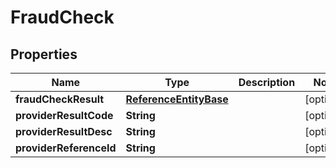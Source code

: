 
# FraudCheck

## Properties
Name | Type | Description | Notes
------------ | ------------- | ------------- | -------------
**fraudCheckResult** | [**ReferenceEntityBase**](ReferenceEntityBase.md) |  |  [optional]
**providerResultCode** | **String** |  |  [optional]
**providerResultDesc** | **String** |  |  [optional]
**providerReferenceId** | **String** |  |  [optional]



